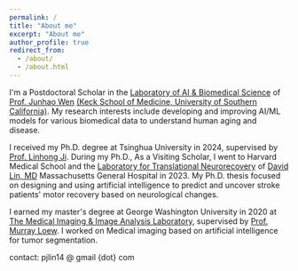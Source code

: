 ```yaml
---
permalink: /
title: "About me"
excerpt: "About me"
author_profile: true
redirect_from: 
  - /about/
  - /about.html
---
```


I'm a Postdoctoral Scholar in the [Laboratory of AI & Biomedical Science](https://labs-laboratory.com/) of [Prof. Junhao Wen](https://keck.usc.edu/faculty-search/junhao-wen/) [(Keck School of Medicine, University of Southern California)](https://keck.usc.edu/). My research interests include developing and improving AI/ML models for various biomedical data to understand human aging and disease.

I received my Ph.D. degree at Tsinghua University in 2024, supervised by [Prof. Linhong Ji](https://www.me.tsinghua.edu.cn/en/info/1051/1325.htm). During my Ph.D., As a Visiting Scholar, I went to Harvard Medical School and the [Laboratory for Translational Neurorecovery](https://ltnr.mgh.harvard.edu/) of [David Lin, MD](https://www.massgeneral.org/doctors/20937/david-lin) Massachusetts General Hospital in 2023. My Ph.D. thesis focused on designing and using artificial intelligence to predict and uncover stroke patients' motor recovery based on neurological changes. 

I earned my master's degree at George Washington University in 2020 at [The Medical Imaging & Image Analysis Laboratory](https://loewlab.seas.gwu.edu/), supervised by [Prof. Murray Loew](https://bme.engineering.gwu.edu/murray-loew). I worked on Medical imaging based on artificial intelligence for tumor segmentation.

contact: pjlin14 @ gmail {dot} com
